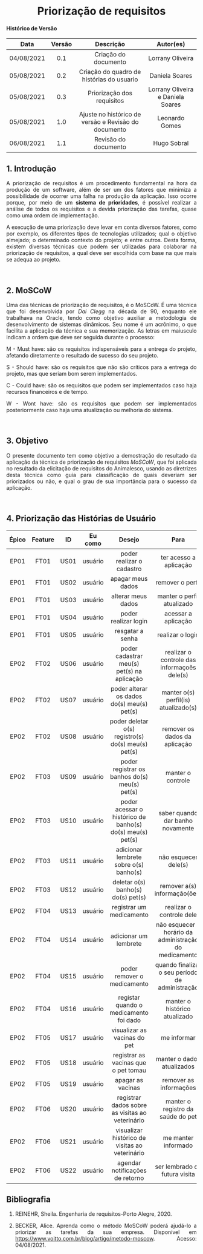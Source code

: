 # <center> Priorização de requisitos

#### Histórico de Versão

|    Data    | Versão |      Descrição       |     Autor(es)     |
| :--------: | :----: | :------------------: | :---------------: |
| 04/08/2021 |  0.1   | Criação do documento | Lorrany Oliveira  |
| 05/08/2021 |  0.2   | Criação do quadro de histórias do usuario | Daniela Soares  |
| 05/08/2021 |  0.3   | Priorização dos requisitos | Lorrany Oliveira e Daniela Soares  |
| 05/08/2021 |  1.0   | Ajuste no histórico de versão e Revisão do documento | Leonardo Gomes  |
| 06/08/2021 |  1.1   | Revisão do documento | Hugo Sobral |

<div align="justify">

## 1. Introdução

A priorização de requisitos é um procedimento fundamental na hora da produção de um software, além de ser um dos fatores que minimiza a possibilidade de ocorrer uma falha na produção da aplicação. Isso ocorre porque, por meio de um __sistema de prioridades__, é possível realizar a análise de todos os requisitos e a devida priorização das tarefas, quase como uma ordem de implementação.

A execução de uma priorização deve levar em conta diversos fatores, como por exemplo, os diferentes tipos de tecnologias utilizados; qual o objetivo almejado; o determinado contexto do projeto; e entre outros. Desta forma, existem diversas técnicas que podem ser utilizadas para colaborar na priorização de requisitos, a qual deve ser escolhida com base na que mais se adequa ao projeto.

<br/>

## 2. MoSCoW

Uma das técnicas de priorização de requisitos, é o MoSCoW. É uma técnica que foi desenvolvida por _Dai Clegg_ na década de 90, enquanto ele trabalhava na Oracle, tendo como objetivo auxiliar a metodologia de desenvolvimento de sistemas dinâmicos. Seu nome é um acrônimo, o que facilita a aplicação da técnica e sua memorização. As letras em maiusculo indicam a ordem que deve ser seguida durante o processo:

 M - Must have: são os requisitos indispensáveis para a entrega do projeto, afetando diretamente o resultado de sucesso do seu projeto.

 S - Should have: são os requisitos que não são críticos para a entrega do projeto,  mas que seriam bom serem implementados.  

 C - Could have: são os requisitos que podem ser implementados caso haja recursos financeiros e de tempo.

 W - Wont have: são os requisitos que podem ser implementados posteriormente caso haja uma atualização ou melhoria do sistema.  

<br/>

## 3. Objetivo

O presente documento tem como objetivo a demostração do resultado da aplicação da técnica de priorização de requisitos _MoSCoW_, que foi aplicada no resultado da elicitação de requisitos do Animalesco, usando as diretrizes desta técnica como guia para classificação de quais deveriam ser priorizados ou não, e qual o grau de sua importância para o sucesso da aplicação.  

<br/>

## 4. Priorização das Histórias de Usuário

|  Épico  | Feature |  ID   |   Eu como    |   Desejo  |   Para   | Prioridade  |
| :-----: | :----:  |:-----:| :----------: | :-------: |:--------:| :---------: |
|  EP01   |  FT01   | US01  |   usuário    |   poder realizar o cadastro | ter acesso a aplicação    |   Must    |
|  EP01   |  FT01   | US02  |   usuário    |   apagar meus dados  |   remover o perfil   |   Should   |
|  EP01   |  FT01   | US03  |   usuário    |   alterar meus dados | manter o perfil atualizado      |   Should      |
|  EP01   |  FT01   | US04  |   usuário    |   poder realizar login  |    acessar a aplicação   | Must  |
|  EP01   |  FT01   | US05  |   usuário    |   resgatar a senha  |   realizar o login   |  Should  |
|  EP02   |  FT02   | US06  |   usuário    |   poder cadastrar meu(s) pet(s) na aplicação  |   realizar o controle das informaçoẽs dele(s)   | Must  |
|  EP02   |  FT02   | US07  |   usuário    |   poder alterar os dados do(s) meu(s) pet(s)  |   manter o(s) perfil(is) atualizado(s)   | Must  |
|  EP02   |  FT02   | US08  |   usuário    |   poder deletar o(s) registro(s) do(s) meu(s) pet(s)  |   remover os dados da aplicação   | Must   |
|  EP02   |  FT03   | US09  |   usuário    |   poder registrar os banhos do(s) meu(s) pet(s)  |   manter o controle   | Must  |
|  EP02   |  FT03   | US10  |   usuário    |   poder acessar o histórico de banho(s) do(s) meu(s) pet(s)  |   saber quando dar banho novamente   | Should  |
|  EP02   |  FT03   | US11  |   usuário    |   adicionar lembrete sobre o(s) banho(s)  |    não esquecer dele(s)   |  Should  |
|  EP02   |  FT03   | US12  |   usuário    |   deletar o(s) banho(s) do(s) pet(s)  |   remover a(s) informação(ões)   |  Could  |
|  EP02   |  FT04   | US13  |   usuário    |   registrar um medicamento  |   realizar o controle dele   | Must  |
|  EP02   |  FT04   | US14  |   usuário    |   adicionar um lembrete  |   não esquecer o horário da administração do medicamento   | Must  |
|  EP02   |  FT04   | US15  |   usuário    |   poder remover o medicamento  |   quando finalizar o seu período de administração   | Must  |
|  EP02   |  FT04   | US16  |   usuário    |   registar quando o medicamento foi dado  |   manter o histórico atualizado   | Must  |
|  EP02   |  FT05   | US17  |   usuário    |   visualizar as vacinas do pet  |   me informar   | Must  |
|  EP02   |  FT05   | US18  |   usuário    |   registrar as vacinas que o pet tomau  |   manter o dados atualizados   | Must  |
|  EP02   |  FT05   | US19  |   usuário    |   apagar as vacinas  |   remover as informações   | Should  |
|  EP02   |  FT06   | US20  |   usuário    |   registrar dados sobre as visitas ao veterinário  |   manter o registro da saúde do pet   | Must  |
|  EP02   |  FT06   | US21  |   usuário    |   visualizar histórico de visitas ao veterinário  |   me manter informado   | Must  |
|  EP02   |  FT06   | US22  |   usuário    |   agendar notificações de retorno  |   ser lembrado da futura visita   | Must  |

## Bibliografia

1. REINEHR, Sheila. Engenharia de requisitos-Porto Alegre, 2020.

2. BECKER, Alice. Aprenda como o método MoSCoW poderá ajudá-lo a priorizar as tarefas da sua empresa. Disponível em <https://www.voitto.com.br/blog/artigo/metodo-moscow>. Acesso: 04/08/2021.

</div>